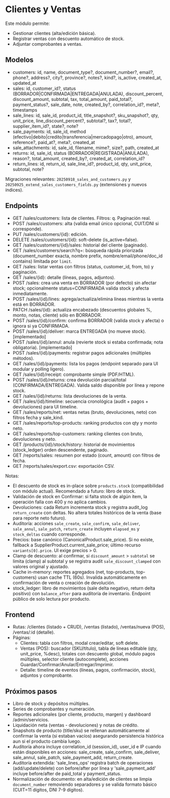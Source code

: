 <!-- NG-HEADER: Nombre de archivo: SALES.md -->
<!-- NG-HEADER: Ubicación: docs/SALES.md -->
<!-- NG-HEADER: Descripción: Módulo de Clientes y Ventas: modelos, endpoints y flujos -->
<!-- NG-HEADER: Lineamientos: Ver AGENTS.md -->

# Clientes y Ventas

Este módulo permite:
- Gestionar clientes (alta/edición básica).
- Registrar ventas con descuento automático de stock.
- Adjuntar comprobantes a ventas.

## Modelos
- customers: id, name, document_type?, document_number?, email?, phone?, address?, city?, province?, notes?, kind?, is_active, created_at, updated_at
- sales: id, customer_id?, status (BORRADOR|CONFIRMADA|ENTREGADA|ANULADA), discount_percent, discount_amount, subtotal, tax, total_amount, paid_total?, payment_status?, sale_date, note, created_by?, correlation_id?, meta?, timestamps
- sale_lines: id, sale_id, product_id, title_snapshot?, sku_snapshot?, qty, unit_price, line_discount_percent?, subtotal?, tax?, total?, supplier_item_id?, state?, note?
- sale_payments: id, sale_id, method (efectivo|debito|credito|transferencia|mercadopago|otro), amount, reference?, paid_at?, meta?, created_at
- sale_attachments: id, sale_id, filename, mime?, size?, path, created_at
 - returns: id, sale_id, status (BORRADOR|REGISTRADA|ANULADA), reason?, total_amount, created_by?, created_at, correlation_id?
 - return_lines: id, return_id, sale_line_id?, product_id, qty, unit_price, subtotal, note?

Migraciones relevantes: `20250918_sales_and_customers.py` y `20250925_extend_sales_customers_fields.py` (extensiones y nuevos índices).

## Endpoints
- GET /sales/customers: lista de clientes. Filtros: q. Paginación real.
- POST /sales/customers: alta (valida email único opcional, CUIT/DNI si corresponde).
- PUT /sales/customers/{id}: edición.
- DELETE /sales/customers/{id}: soft-delete (is_active=false).
- GET /sales/customers/{id}/sales: historial del cliente (paginado).
- GET /sales/customers/search?q=: búsqueda rápida priorizada (document_number exacta, nombre prefix, nombre/email/phone/doc_id contains) limitada por `limit`.
- GET /sales: listar ventas con filtros (status, customer_id, from, to) y paginación.
- GET /sales/{id}: detalle (líneas, pagos, adjuntos).
- POST /sales: crea una venta en BORRADOR (por defecto) sin afectar stock; opcionalmente status=CONFIRMADA valida stock y afecta inmediatamente.
- POST /sales/{id}/lines: agrega/actualiza/elimina líneas mientras la venta está en BORRADOR.
- PATCH /sales/{id}: actualiza encabezado (descuentos globales %, monto, notas, cliente) sólo en BORRADOR.
- POST /sales/{id}/confirm: confirma BORRADOR (valida stock y afecta) o ignora si ya CONFIRMADA.
- POST /sales/{id}/deliver: marca ENTREGADA (no mueve stock). [implementado]
- POST /sales/{id}/annul: anula (revierte stock si estaba confirmada; nota obligatoria). [implementado]
- POST /sales/{id}/payments: registrar pagos adicionales (múltiples métodos).
- GET /sales/{id}/payments: lista los pagos (endpoint separado para UI modular y polling ligero).
- GET /sales/{id}/receipt: comprobante simple (PDF/HTML).
- POST /sales/{id}/returns: crea devolución parcial/total (CONFIRMADA/ENTREGADA). Valida saldo disponible por línea y repone stock.
- GET /sales/{id}/returns: lista devoluciones de la venta.
- GET /sales/{id}/timeline: secuencia cronológica (audit + pagos + devoluciones) para UI timeline.
- GET /sales/reports/net: ventas netas (bruto, devoluciones, neto) con filtros fecha y sale_kind.
- GET /sales/reports/top-products: ranking productos con qty y monto neto.
- GET /sales/reports/top-customers: ranking clientes con bruto, devoluciones y neto.
- GET /products/{id}/stock/history: historial de movimientos (stock_ledger) orden descendente, paginado.
- GET /reports/sales: resumen por estado (count, amount) con filtros de fecha.
- GET /reports/sales/export.csv: exportación CSV.

 Notas:
- El descuento de stock es in-place sobre `products.stock` (compatibilidad con módulo actual). Recomendado a futuro: libro de stock.
- Validación de stock en Confirmar: si falta stock de algún item, la operación falla con 400 y no aplica cambios.
- Devoluciones: cada Return incrementa stock y registra audit_log `return_create` con deltas. No altera totales históricos de la venta (base para reporte neto futuro).
- Auditoría: acciones `sale_create`, `sale_confirm`, `sale_deliver`, `sale_annul`, `sale_patch`, `return_create` incluyen `elapsed_ms` y `stock_deltas` cuando corresponde.
- Precios: base canónico (CanonicalProduct.sale_price). Si no existe, fallback a SupplierProduct.current_sale_price; último recurso `variants[0].price`. UI exige precios > 0.
- Clamp de descuento: al confirmar, si `discount_amount` > `subtotal` se limita (clamp) al subtotal y se registra audit `sale_discount_clamped` con valores original y ajustado.
- Cache in-memory: reportes agregados (net, top-products, top-customers) usan cache TTL (60s). Invalida automáticamente en confirmación de venta o creación de devolución.
- stock_ledger: libro de movimientos (sale delta negativo, return delta positivo) con `balance_after` para auditoría de inventario. Endpoint público de solo lectura por producto.

## Frontend
- Rutas: /clientes (listado + CRUD), /ventas (listado), /ventas/nueva (POS), /ventas/:id (detalle).
- Páginas:
  - Clientes: tabla con filtros, modal crear/editar, soft delete.
  - Ventas (POS): buscador (SKU/título), tabla de líneas editable (qty, unit_price, %desc), totales con descuento global, módulo pagos múltiples, selector cliente (autocomplete), acciones Guardar/Confirmar/Anular/Entregar/Imprimir.
  - Detalle: timeline de eventos (líneas, pagos, confirmación, stock), adjuntos y comprobante.

## Próximos pasos
- Libro de stock y depósitos múltiples.
- Series de comprobantes y numeración.
- Reportes adicionales (por cliente, producto, margen) y dashboard /admin/servicios.
- Liquidación neta (ventas - devoluciones) y notas de crédito.
- Snapshots de producto (title/sku) se rellenan automáticamente al confirmar la venta (si estaban vacíos) asegurando persistencia histórica aun si el producto cambia luego.
- Auditoría ahora incluye correlation_id (session_id), user_id e IP cuando están disponibles en acciones: sale_create, sale_confirm, sale_deliver, sale_annul, sale_patch, sale_payment_add, return_create.
 - Auditoría extendida: 'sale_lines_ops' registra batch de operaciones (add/update/delete) con before/after por línea y 'sale_payment_add' incluye before/after de paid_total y payment_status.
 - Normalización de documento: en alta/edición de clientes se limpia `document_number` removiendo separadores y se valida formato básico (CUIT=11 dígitos, DNI 7-9 dígitos).
